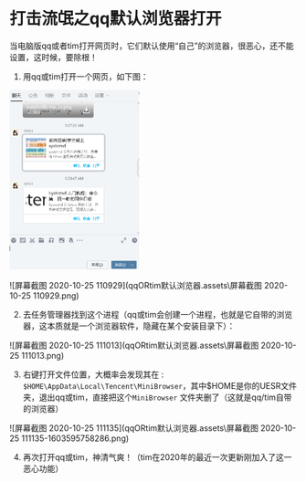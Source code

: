 # 打击流氓之qq默认浏览器打开

当电脑版qq或者tim打开网页时，它们默认使用“自己”的浏览器，很恶心，还不能设置，这时候，要除根！

1. 用qq或tim打开一个网页，如下图：

<img src="qqORtim默认浏览器.assets\屏幕截图 2020-10-25 110906.png" alt="屏幕截图 2020-10-25 110906" style="zoom: 50%;" />

![屏幕截图 2020-10-25 110929](qqORtim默认浏览器.assets\屏幕截图 2020-10-25 110929.png)

2. 去任务管理器找到这个进程（qq或tim会创建一个进程，也就是它自带的浏览器，这本质就是一个浏览器软件，隐藏在某个安装目录下）：

![屏幕截图 2020-10-25 111013](qqORtim默认浏览器.assets\屏幕截图 2020-10-25 111013.png)

3. 右键打开文件位置，大概率会发现其在 : `$HOME\AppData\Local\Tencent\MiniBrowser`，其中$HOME是你的UESR文件夹，退出qq或tim，直接把这个`MiniBrowser` 文件夹删了（这就是qq/tim自带的浏览器）

![屏幕截图 2020-10-25 111135](qqORtim默认浏览器.assets\屏幕截图 2020-10-25 111135-1603595758286.png)

4. 再次打开qq或tim，神清气爽！（tim在2020年的最近一次更新刚加入了这一恶心功能）

